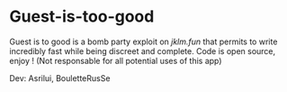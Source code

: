 # Guest-is-too-good

Guest is to good is a bomb party exploit on *jklm.fun* that permits to write incredibly fast while being discreet and complete.
Code is open source, enjoy !
(Not responsable for all potential uses of this app)

Dev: Asrilui, BouletteRusSe
